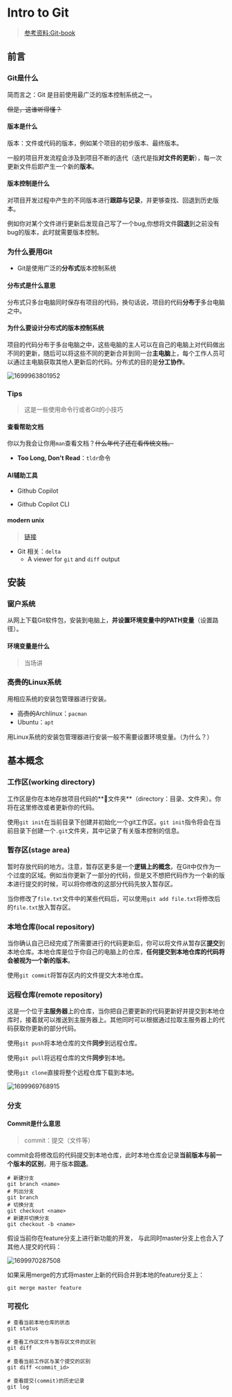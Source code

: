 # Intro to Git

> [参考资料:Git-book](https://git-scm.com/book/zh/v2)

## 前言

### Git是什么

简而言之：Git 是目前使用最广泛的版本控制系统之一。

~~但是，这谁听得懂？~~

#### 版本是什么

版本：文件或代码的版本，例如某个项目的初步版本、最终版本。

一般的项目开发流程会涉及到项目不断的迭代（迭代是指**对文件的更新**），每一次更新文件后即产生一个新的**版本**。


#### 版本控制是什么

对项目开发过程中产生的不同版本进行**跟踪与记录**，并更够查找、回退到历史版本。

例如你对某个文件进行更新后发现自己写了一个bug,你想将文件**回退**到之前没有bug的版本，此时就需要版本控制。

### 为什么要用Git

* Git是使用广泛的**分布式**版本控制系统

#### 分布式是什么意思

分布式只多台电脑同时保存有项目的代码，换句话说，项目的代码**分布于**多台电脑之中。

#### 为什么要设计分布式的版本控制系统

项目的代码分布于多台电脑之中，这些电脑的主人可以在自己的电脑上对代码做出不同的更新，随后可以将这些不同的更新合并到同一台**主电脑**上，每个工作人员可以通过主电脑获取其他人更新后的代码。分布式的目的是**分工协作**。

![1699963801952](image/20231118-git/1699963801952.png)


### Tips

> 这是一些使用命令行或者Git的小技巧

#### 查看帮助文档

你以为我会让你用```man```查看文档？~~什么年代了还在看传统文档。~~

* **Too Long, Don't Read**：```tldr```命令

#### AI辅助工具

* Github Copilot

* Github Copilot CLI

#### modern unix

> [链接](https://github.com/ibraheemdev/modern-unix.git)

* Git 相关：```delta```
  * A viewer for ```git``` and ```diff``` output

## 安装

### 窗户系统

从网上下载Git软件包，安装到电脑上，**并设置环境变量中的PATH变量**（设置路径）。

#### 环境变量是什么

> 当场讲


### ~~高贵的~~Linux系统

用相应系统的安装包管理器进行安装。

* ~~高贵的~~Archlinux：```pacman```
* Ubuntu：```apt```

用Linux系统的安装包管理器进行安装一般不需要设置环境变量。（为什么？）

## 基本概念

### 工作区(working directory)

工作区是你在本地存放项目代码的**📁文件夹**（directory：目录、文件夹）。你将在这里修改或者更新你的代码。

使用```git init```在当前目录下创建并初始化一个git工作区。```git init```指令将会在当前目录下创建一个```.git```文件夹，其中记录了有关版本控制的信息。

### 暂存区(stage area)

暂时存放代码的地方。注意，暂存区更多是一个**逻辑上的概念**，在Git中仅作为一个过度的区域。例如当你更新了一部分的代码，但是又不想把代码作为一个新的版本进行提交的时候，可以将你修改的这部分代码先放入暂存区。

当你修改了```file.txt```文件中的某些代码后，可以使用```git add file.txt```将修改后的```file.txt```放入暂存区。

### 本地仓库(local repository)

当你确认自己已经完成了所需要进行的代码更新后，你可以将文件从暂存区**提交**到本地仓库。本地仓库是位于你自己的电脑上的仓库，**任何提交到本地仓库的代码将会被视为一个新的版本**。

使用```git commit```将暂存区内的文件提交大本地仓库。

### 远程仓库(remote repository)

这是一个位于**主服务器**上的仓库，当你把自己要更新的代码更新好并提交到本地仓库时，接着就可以推送到主服务器上。其他同时可以根据通过拉取主服务器上的代码获取你更新的部分代码。

使用```git push```将本地仓库的文件**同步**到远程仓库。

使用```git pull```将远程仓库的文件**同步**到本地。

使用```git clone```直接将整个远程仓库下载到本地。

![1699969768915](image/20231118-git/1699969768915.png)

### 分支

#### Commit是什么意思

> commit：提交（文件等）

commit会将修改后的代码提交到本地仓库，此时本地仓库会记录**当前版本与前一个版本的区别**，用于版本**回退**。

```shell
# 新建分支
git branch <name>
# 列出分支
git branch
# 切换分支
git checkout <name>
# 新建并切换分支
git checkout -b <name>
```

假设当前你在feature分支上进行新功能的开发， 与此同时master分支上也合入了其他人提交的代码：

![1699970287508](image/20231118-git/1699970287508.png)

如果采用merge的方式将master上新的代码合并到本地的feature分支上：

```shell
git merge master feature
```

### 可视化

```shell
# 查看当前本地仓库的状态
git status

# 查看工作区文件与暂存区文件的区别
git diff

# 查看当前工作区与某个提交的区别
git diff <commit_id>

# 查看提交(commit)的历史记录
git log
```